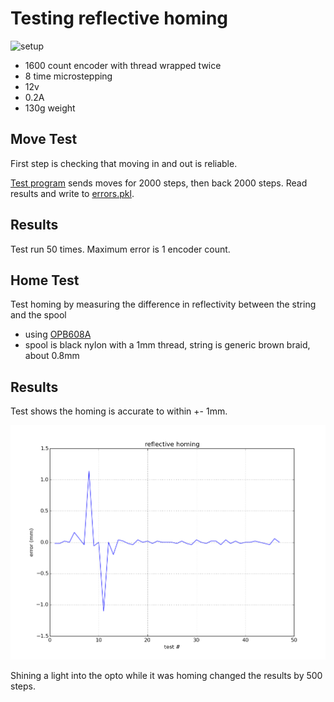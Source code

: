 # Testing reflective homing

![setup](setup.svg)

* 1600 count encoder with thread wrapped twice
* 8 time microstepping
* 12v
* 0.2A
* 130g weight

## Move Test

First step is checking that moving in and out is reliable.

[Test program](move_test.py) sends moves for 2000 steps, then back 2000 steps.
Read results and write to [errors.pkl](errors.pkl). 

## Results

Test run 50 times.
Maximum error is 1 encoder count.

## Home Test

Test homing by measuring the difference in reflectivity between the string and
the spool

* using [OPB608A](http://uk.rs-online.com/web/p/photoelectric-sensors/1944018/?searchTerm=194+4018&relevancy-data=636F3D3126696E3D4931384E525353746F636B4E756D6265724D504E266C753D656E266D6D3D6D61746368616C6C26706D3D5E5C647B337D5B5C732D2F255C2E2C5D5C647B332C347D2426706F3D313426736E3D592673743D52535F53544F434B5F4E554D4245522677633D4E4F4E45267573743D3139342034303138267374613D3139343430313826)
* spool is black nylon with a 1mm thread, string is generic brown braid, about 0.8mm

## Results

Test shows the homing is accurate to within +- 1mm.

![errors.png](errors.png)

Shining a light into the opto while it was homing changed the results by 500
steps.
